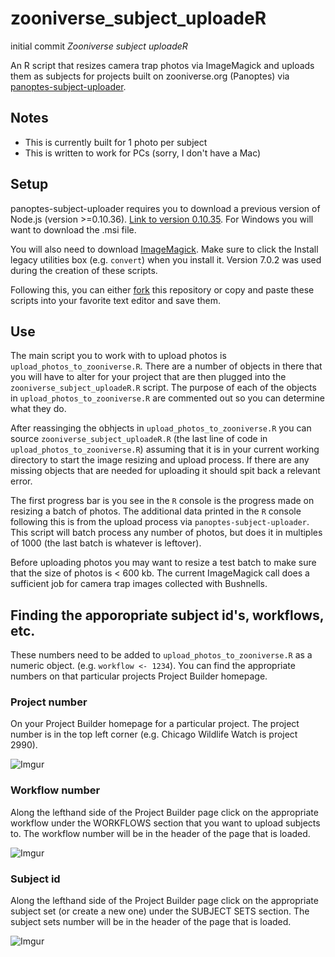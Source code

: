 # zooniverse_subject_uploadeR
initial commit
*Zooniverse subject uploadeR*

An R script that resizes camera trap photos via ImageMagick and uploads them as subjects for projects built on zooniverse.org (Panoptes) via [panoptes-subject-uploader](https://github.com/zooniverse/panoptes-subject-uploader).  

## Notes
- This is currently built for 1 photo per subject
- This is written to work for PCs (sorry, I don't have a Mac)

## Setup
panoptes-subject-uploader requires you to download a previous version of Node.js (version >=0.10.36). [Link to version 0.10.35](https://nodejs.org/download/release/v0.10.35/). For Windows you will want to download the .msi file.

You will also need to download [ImageMagick](http://www.imagemagick.org/script/index.php). Make sure to click the Install legacy utilities box (e.g. `convert`) when you install it.  Version 7.0.2 was used during the creation of these scripts.

Following this, you can either [fork](https://help.github.com/articles/fork-a-repo/) this repository or copy and paste these scripts into your favorite text editor and save them.

## Use

The main script you to work with to upload photos is `upload_photos_to_zooniverse.R`. There are a number of objects in there that you will have to alter for your project that are then plugged into the `zooniverse_subject_uploadeR.R` script.  The purpose of each of the objects in `upload_photos_to_zooniverse.R` are commented out so you can determine what they do.

After reassinging the obhjects in `upload_photos_to_zooniverse.R` you can source `zooniverse_subject_uploadeR.R` (the last line of code in `upload_photos_to_zooniverse.R`) assuming that it is in your current working directory to start the image resizing and upload process. If there are any missing objects that are needed for uploading it should spit back a relevant error.

The first progress bar is you see in the `R` console is the progress made on resizing a batch of photos. The additional data printed in the `R` console following this is from the upload process via `panoptes-subject-uploader`. This script will batch process any number of photos, but does it in multiples of 1000 (the last batch is whatever is leftover).

Before uploading photos you may want to resize a test batch to make sure that the size of photos is < 600 kb. The current ImageMagick call does a sufficient job for camera trap images collected with Bushnells. 

## Finding the apporopriate subject id's, workflows, etc.

These numbers need to be added to `upload_photos_to_zooniverse.R` as a numeric object. (e.g. `workflow <- 1234`).  You can find the appropriate numbers on that particular projects Project Builder homepage.

### Project number
On your Project Builder homepage for a particular project. The project number is in the top left corner (e.g. Chicago Wildlife Watch is project 2990).

![Imgur](http://i.imgur.com/1ofQgDu.png)

### Workflow number
Along the lefthand side of the Project Builder page click on the appropriate workflow under the WORKFLOWS section that you want to upload subjects to. The workflow number will be in the header of the page that is loaded.

![Imgur](http://i.imgur.com/HpFCu1h.png)

### Subject id
Along the lefthand side of the Project Builder page click on the appropriate subject set (or create a new one) under the SUBJECT SETS section. The subject sets number will be in the header of the page that is loaded.

![Imgur](http://i.imgur.com/JRDVYTA.png)





